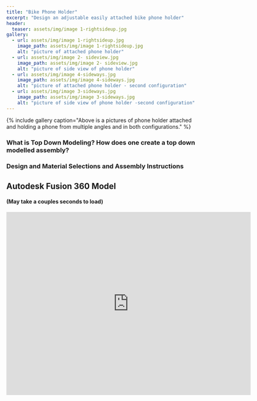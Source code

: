 ```yaml
---
title: "Bike Phone Holder"
excerpt: "Design an adjustable easily attached bike phone holder"
header:
  teaser: assets/img/image 1-rightsideup.jpg
gallery:
  - url: assets/img/image 1-rightsideup.jpg
    image_path: assets/img/image 1-rightsideup.jpg
    alt: "picture of attached phone holder"
  - url: assets/img/image 2- sideview.jpg
    image_path: assets/img/image 2- sideview.jpg
    alt: "picture of side view of phone holder"
  - url: assets/img/image 4-sideways.jpg
    image_path: assets/img/image 4-sideways.jpg
    alt: "picture of attached phone holder - second configuration"
  - url: assets/img/image 3-sideways.jpg
    image_path: assets/img/image 3-sideways.jpg
    alt: "picture of side view of phone holder -second configuration"
---
```


{% include gallery caption="Above is a pictures of phone holder attached and holding a phone from multiple angles and in both configurations." %}

### What is Top Down Modeling? How does one create a top down modelled assembly?



### Design and Material Selections and Assembly Instructions


## Autodesk Fusion 360 Model
#### (May take a couples seconds to load)
<iframe src="https://vanderbilt643.autodesk360.com/shares/public/SH512d4QTec90decfa6e009e584b4aab6c35?mode=embed" width="640" height="480" allowfullscreen="true" webkitallowfullscreen="true" mozallowfullscreen="true"  frameborder="0"></iframe>
